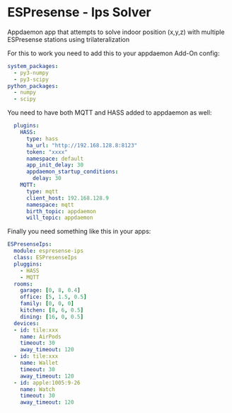 # ESPresense - Ips Solver

Appdaemon app that attempts to solve indoor position (x,y,z) with multiple ESPresense stations using trilateralization

For this to work you need to add this to your appdaemon Add-On config:
```yaml
system_packages:
  - py3-numpy
  - py3-scipy
python_packages:
  - numpy
  - scipy
```

You need to have both MQTT and HASS added to appdaemon as well:

```yaml
  plugins:
    HASS:
      type: hass
      ha_url: "http://192.168.128.8:8123"
      token: "xxxx"
      namespace: default
      app_init_delay: 30
      appdaemon_startup_conditions:
        delay: 30
    MQTT:
      type: mqtt
      client_host: 192.168.128.9
      namespace: mqtt
      birth_topic: appdaemon
      will_topic: appdaemon
```

Finally you need something like this in your apps:
```yaml
ESPresenseIps:
  module: espresense-ips
  class: ESPresenseIps
  pluggins:
    - HASS
    - MQTT
  rooms:
    garage: [0, 8, 0.4]
    office: [5, 1.5, 0.5]
    family: [0, 0, 0]
    kitchen: [8, 6, 0.5]
    dining: [16, 0, 0.5]
  devices:
  - id: tile:xxx
    name: AirPods
    timeout: 30
    away_timeout: 120
  - id: tile:xxx
    name: Wallet
    timeout: 30
    away_timeout: 120
  - id: apple:1005:9-26
    name: Watch
    timeout: 30
    away_timeout: 120
```
